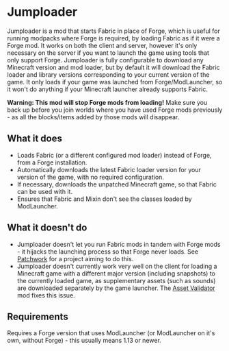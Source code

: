 # Jumploader
Jumploader is a mod that starts Fabric in place of Forge, which is useful for running modpacks where Forge is required, by loading Fabric as if it were a Forge mod. It works on both the client and server, however it's only necessary on the server if you want to launch the game using tools that only support Forge. Jumploader is fully configurable to download any Minecraft version and mod loader, but by default it will download the Fabric loader and library versions corresponding to your current version of the game. It only loads if your game was launched from Forge/ModLauncher, so it won't do anything if your Minecraft launcher already supports Fabric.

**Warning: This mod will stop Forge mods from loading!** Make sure you back up before you join worlds where you have used Forge mods previously - as all the blocks/items added by those mods will disappear.

## What it does
- Loads Fabric (or a different configured mod loader) instead of Forge, from a Forge installation.
- Automatically downloads the latest Fabric loader version for your version of the game, with no required configuration.
- If necessary, downloads the unpatched Minecraft game, so that Fabric can be used with it.
- Ensures that Fabric and Mixin don't see the classes loaded by ModLauncher.

## What it doesn't do
- Jumploader doesn't let you run Fabric mods in tandem with Forge mods - it hijacks the launching process so that Forge never loads. See [Patchwork](https://github.com/PatchworkMC) for a project aiming to do this.
- Jumploader doesn't currently work very well on the client for loading a Minecraft game with a different major version (including snapshots) to the currently loaded game, as supplementary assets (such as sounds) are downloaded separately by the game launcher. The [Asset Validator](https://github.com/modmuss50/AssetValidator) mod fixes this issue.

## Requirements
Requires a Forge version that uses ModLauncher (or ModLauncher on it's own, without Forge) - this usually means 1.13 or newer.